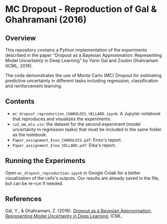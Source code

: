 # MC Dropout - Reproduction of Gal & Ghahramani (2016)

## Overview 

This repository contains a Python implementation of the experiments described in the paper "Dropout as a Bayesian Approximation: Representing Model Uncertainty in Deep Learning" by Yarin Gal and Zoubin Ghahramani (ICML, 2016).

The code demonstrates the use of Monte Carlo (MC) Dropout for estimating predictive uncertainty in different tasks including regression, classification and reinforcement learning.
## Contents

* `mc_dropout_reproduction_CHAROLOIS_VELLARD.ipynb`: A Jupyter notebook that reproduces and visualizes the experiments.
* `co2_mm_mlo.csv`: the dataset for the second experiment (model uncertainty in regression tasks) that must be included in the same folder as the notebook.
* `Paper_assignment_Enzo_CHAROLOIS.pdf`: Enzo's report.
* `Paper_assignment_Elea_VELLARD.pdf`: Eléa's report.

## Running the Experiments

Open `mc_dropout_reproduction.ipynb` in Google Colab for a better visualization of the cells's outputs. Our results are already saved in the file, but can be re-run if needed.

## References

Gal, Y., & Ghahramani, Z. (2016). [Dropout as a Bayesian Approximation: Representing Model Uncertainty in Deep Learning](http://proceedings.mlr.press/v48/gal16.pdf). ICML.
